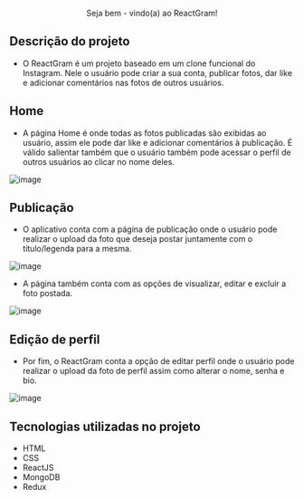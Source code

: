 <p align="center"> Seja bem - vindo(a) ao ReactGram! </p>

## Descrição do projeto
* O ReactGram é um projeto baseado em um clone funcional do Instagram. Nele o usuário pode criar a sua conta, publicar fotos, dar like e adicionar comentários nas fotos de outros usuários. 

## Home
* A página Home é onde todas as fotos publicadas são exibidas ao usuário, assim ele pode dar like e adicionar comentários à publicação. É válido salientar também que o usuário também pode acessar o perfil de outros usuários ao clicar no nome deles. 

![image](https://user-images.githubusercontent.com/122060742/235525684-83023b66-bed2-4826-9e8c-c790791e4f4d.png)

## Publicação 
* O aplicativo conta com a página de publicação onde o usuário pode realizar o upload da foto que deseja postar juntamente com o título/legenda para a mesma. 

![image](https://user-images.githubusercontent.com/122060742/235525987-c3239be2-2710-4c0b-b639-b039622ef65f.png)

* A página também conta com as opções de visualizar, editar e excluir a foto postada. 

![image](https://user-images.githubusercontent.com/122060742/235526391-613f6336-a327-47f5-9c51-ee7aee18ad4d.png)

## Edição de perfil
* Por fim, o ReactGram conta a opção de editar perfil onde o usuário pode realizar o upload da foto de perfil assim como alterar o nome, senha e bio. 

![image](https://user-images.githubusercontent.com/122060742/235525075-aafd4fe2-e733-4d0d-b08f-f657f35110b5.png)

## Tecnologias utilizadas no projeto
* HTML
* CSS
* ReactJS
* MongoDB
* Redux

